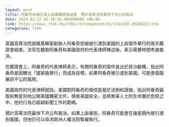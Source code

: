 ```yaml
---
layout: post
title: 阿桑奇拒被引渡上訴案聽證會結束　預計高等法院最快下月公布裁決
date: 2024-02-22 02:38:36.000000000 +08:00
link: https://news.rthk.hk/rthk/ch/component/k2/1741328-20240222.htm
categories: rthk
---
```


英國高等法院就維基解密創辦人阿桑奇拒絕被引渡到美國的上訴案件舉行的兩天聽證會結束。法官在聽取阿桑奇和美國政府的代表律師陳述後，表示需要時間考慮裁決。

在聽證會上，阿桑奇的代表律師表示，有關阿桑奇的案件是出於政治動機，指出阿桑奇是因曝光「國家級罪行」而成為目標，如果阿桑奇被引渡到美國，可能會面臨審訊不公的風險。

美國政府的代表律師就指，美國對阿桑奇的檢控是基於法例和證據，指出阿桑奇竊取和無差別地公開美國機密文件，損害美國安全，並將無辜人士的生命置於危險之中，他的行為已超越新聞工作的範疇。

預計高等法院最快下月公布裁決。如果上訴被拒，阿桑奇可能會在幾星期內被引渡到美國，但他仍可以尋求歐洲人權法院暫緩執行。
